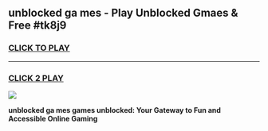 
## unblocked ga mes - Play Unblocked Gmaes & Free #tk8j9
<h3>
<a href="https://news.freeplayer.one?title=unblocked_ga_mes&ref=24F">CLICK TO PLAY</a></h3>
<hr>

<h3>
<a href="https://news.freeplayer.one?title=unblocked_ga_mes&ref=24F">CLICK 2 PLAY</a>
  
</h3>

<a href="https://news.freeplayer.one?title=unblocked_ga_mes&ref=24F/"><img src="https://clearcache.store/games.png"></a>


**unblocked ga mes games unblocked: Your Gateway to Fun and Accessible Online Gaming**
